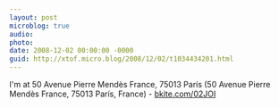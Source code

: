 ```yaml
---
layout: post
microblog: true
audio: 
photo: 
date: 2008-12-02 00:00:00 -0000
guid: http://xtof.micro.blog/2008/12/02/t1034434201.html
---
```

I'm at 50 Avenue Pierre Mendès France, 75013 París (50 Avenue Pierre Mendès France, 75013 París, France) - [bkite.com/02JOI](http://bkite.com/02JOI)
